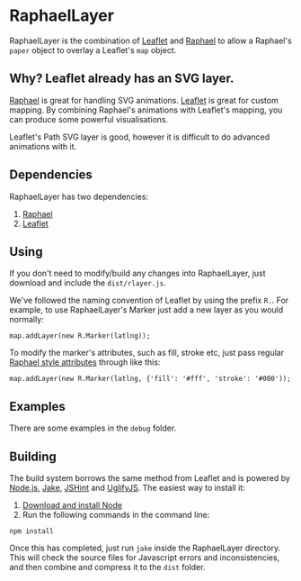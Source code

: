 # RaphaelLayer
RaphaelLayer is the combination of [Leaflet](http://leaflet.cloudmade.com) and [Raphael](http://raphaeljs.com) to allow a Raphael's `paper` object to overlay a Leaflet's `map` object.

## Why? Leaflet already has an SVG layer.
[Raphael](http://raphaeljs.com) is great for handling SVG animations. [Leaflet](http://leaflet.cloudmade.com) is great for custom mapping. By combining Raphael's animations with Leaflet's mapping, you can produce some powerful visualisations.

Leaflet's Path SVG layer is good, however it is difficult to do advanced animations with it.

## Dependencies
RaphaelLayer has two dependencies:

 1. [Raphael](http://raphaeljs.com)
 2. [Leaflet](http://leaflet.cloudmade.com)

## Using
If you don't need to modify/build any changes into RaphaelLayer, just download and include the `dist/rlayer.js`.

We've followed the naming convention of Leaflet by using the prefix `R.`. For example, to use RaphaelLayer's Marker just add a new layer as you would normally:

```
map.addLayer(new R.Marker(latlng));
```
To modify the marker's attributes, such as fill, stroke etc, just pass regular [Raphael style attributes](http://raphaeljs.com/reference.html#Element.attr) through like this:

```
map.addLayer(new R.Marker(latlng, {'fill': '#fff', 'stroke': '#000'));
```

## Examples
There are some examples in the `debug` folder.

## Building
The build system borrows the same method from Leaflet and is powered by [Node.js](http://nodejs.org), [Jake](https://github.com/mde/jake), [JSHint](http://github.com/jshint/node-jshint) and [UglifyJS](https://github.com/mishoo/UglifyJS). The easiest way to install it:

 1. [Download and install Node](http://nodejs.org)
 2. Run the following commands in the command line:
 
 ```
 npm install
 ```
 
 Once this has completed, just run `jake` inside the RaphaelLayer directory. This will check the source files for Javascript errors and inconsistencies, and then combine and compress it to the `dist` folder.